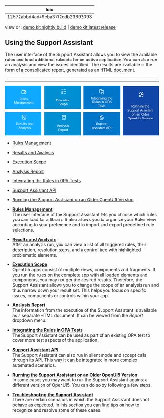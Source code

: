 <!-- loio12572abbd4ad49eba37f2cdb23692093 -->

| loio |
| -----|
| 12572abbd4ad49eba37f2cdb23692093 |

<div id="loio">

view on: [demo kit nightly build](https://sdk.openui5.org/nightly/#/topic/12572abbd4ad49eba37f2cdb23692093) | [demo kit latest release](https://sdk.openui5.org/topic/12572abbd4ad49eba37f2cdb23692093)</div>

## Using the Support Assistant

The user interface of the Support Assistant allows you to view the available rules and load additional rulesets for an active application. You can also run an analysis and view the issues identified. The results are available in the form of a consolidated report, generated as an HTML document.

***

***

![](images/loio454e3fe5e64b4f2395850c2877717d40_LowRes.png)

-   [Rules Management](Rules_Management_3fc864a.md)
-   [Results and Analysis](Results_and_Analysis_f09fab1.md)
-   [Execution Scope](Execution_Scope_e15067d.md)
-   [Analysis Report](Analysis_Report_29bcdec.md)
-   [Integrating the Rules in OPA Tests](Integrating_the_Rules_in_OPA_Tests_cfabbd4.md)
-   [Support Assistant API](Support_Assistant_API_a34eb58.md)
-   [Running the Support Assistant on an Older OpenUI5 Version](Running_the_Support_Assistant_on_an_Older_OpenUI5_Version_473201b.md)

-   **[Rules Management](Rules_Management_3fc864a.md "The user interface of the Support Assistant lets you choose which rules you can load for
		a library. It also allows you to organize your Rules view according to your preference and
		to import and export predefined rule selections.")**  
The user interface of the Support Assistant lets you choose which rules you can load for a library. It also allows you to organize your Rules view according to your preference and to import and export predefined rule selections.
-   **[Results and Analysis](Results_and_Analysis_f09fab1.md "After an analysis run, you can view a list of all triggered rules, their description,
		resolution steps, and a control tree with highlighted problematic elements.")**  
After an analysis run, you can view a list of all triggered rules, their description, resolution steps, and a control tree with highlighted problematic elements.
-   **[Execution Scope](Execution_Scope_e15067d.md "OpenUI5 apps consist of
		multiple views, components and fragments. If you run the rules on the complete app with all
		loaded elements and components, you may not get the desired results. Therefore, the Support
		Assistant allows you to change the scope of an analysis run and thus narrow down your result
		set. This helps you focus on specific issues, components or controls within your
		app.")**  
OpenUI5 apps consist of multiple views, components and fragments. If you run the rules on the complete app with all loaded elements and components, you may not get the desired results. Therefore, the Support Assistant allows you to change the scope of an analysis run and thus narrow down your result set. This helps you focus on specific issues, components or controls within your app.
-   **[Analysis Report](Analysis_Report_29bcdec.md "The information from the execution of the Support Assistant is available as a separate
		HTML document. It can be viewed from the Report dropdown
		menu.")**  
The information from the execution of the Support Assistant is available as a separate HTML document. It can be viewed from the *Report* dropdown menu.
-   **[Integrating the Rules in OPA Tests](Integrating_the_Rules_in_OPA_Tests_cfabbd4.md "The Support Assistant can be used as part of an existing OPA test to cover more test
		aspects of the application.")**  
The Support Assistant can be used as part of an existing OPA test to cover more test aspects of the application.
-   **[Support Assistant API](Support_Assistant_API_a34eb58.md "The Support Assistant can also run in silent mode and accept calls through its API. This
		way it can be integrated in more complex automated scenarios.")**  
The Support Assistant can also run in silent mode and accept calls through its API. This way it can be integrated in more complex automated scenarios.
-   **[Running the Support Assistant on an Older OpenUI5 Version](Running_the_Support_Assistant_on_an_Older_OpenUI5_Version_473201b.md "In some cases you may want to run the Support Assistant against a different version of
			OpenUI5. You can do so by
		following a few steps.")**  
In some cases you may want to run the Support Assistant against a different version of OpenUI5. You can do so by following a few steps.
-   **[Troubleshooting the Support Assistant](Troubleshooting_the_Support_Assistant_64bdd33.md "There are certain scenarios in which the Support Assistant does not behave as expected.
		In this section you can find tips on how to recognize and resolve some of these
		cases.")**  
There are certain scenarios in which the Support Assistant does not behave as expected. In this section you can find tips on how to recognize and resolve some of these cases.

